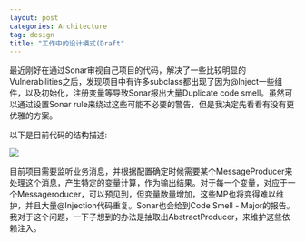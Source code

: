 ```yaml
---
layout: post
categories: Architecture
tag: design
title: "工作中的设计模式(Draft"
---
```


最近刚好在通过Sonar审视自己项目的代码，解决了一些比较明显的Vulnerabilities之后，发现项目中有许多subclass都出现了因为@Inject一些组件，以及初始化，注册变量等导致Sonar报出大量Duplicate code smell。虽然可以通过设置Sonar rule来绕过这些可能不必要的警告，但是我决定先看看有没有更优雅的方案。

以下是目前代码的结构描述:
<!--more-->

<img src="{{ site.baseurl }}/img/subclass_description.png" class="inline"/>

目前项目需要监听业务消息，并根据配置确定时候需要某个MessageProducer来处理这个消息，产生特定的变量计算，作为输出结果。对于每一个变量，对应于一个Messageroducer，可以预见到，但变量数量增加，这些MP也将变得难以维护，并且大量@Injection代码重复。Sonar也会给到Code Smell - Major的报告。
我对于这个问题，一下子想到的办法是抽取出AbstractProducer，来维护这些依赖注入。
